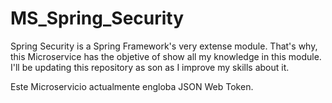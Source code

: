 # MS_Spring_Security
Spring Security is a Spring Framework's very extense module. That's why, this Microservice has the objetive of show all my knowledge in this module. I'll be updating this repository as son as I improve my skills about it.

Este Microservicio actualmente engloba JSON Web Token.
